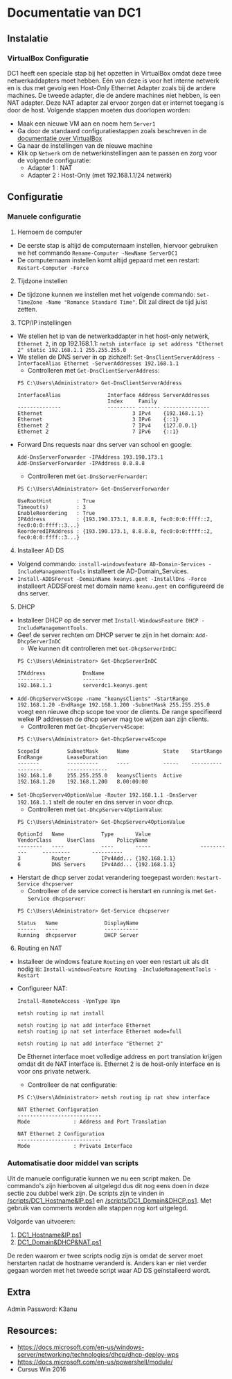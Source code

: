 # Documentatie van DC1

## Instalatie

### VirtualBox Configuratie
DC1 heeft een speciale stap bij het opzetten in VirtualBox omdat deze twee netwerkaddapters moet hebben. Eén van deze is voor het interne netwerk en is dus met gevolg een Host-Only Ethernet Adapter zoals bij de andere machines. De tweede adapter, die de andere machines niet hebben, is een NAT adapter. Deze NAT adapter zal ervoor zorgen dat er internet toegang is door de host. Volgende stappen moeten dus doorlopen worden:

- Maak een nieuwe VM aan en noem hem `Server1`
- Ga door de standaard configuratiestappen zoals beschreven in de [documentatie over VirtualBox](https://github.com/KeanuNys/Windows-Server/blob/master/Documentatie/Virtualbox%20%26%20Windows%20Installatie.md)
- Ga naar de instellingen van de nieuwe machine 
- Klik op `Netwerk` om de netwerkinstellingen aan te passen en zorg voor de volgende configuratie:
  - Adapter 1 : NAT
  - Adapter 2 : Host-Only (met 192.168.1.1/24 netwerk)

## Configuratie

### Manuele configuratie

1) Hernoem de computer
  * De eerste stap is altijd de computernaam instellen, hiervoor gebruiken we het commando `Rename-Computer -NewName ServerDC1`
  * De computernaam instellen komt altijd gepaard met een restart: `Restart-Computer -Force`
  
2) Tijdzone instellen
  * De tijdzone kunnen we instellen met het volgende commando: `Set-TimeZone -Name "Romance Standard Time"`. Dit zal direct de tijd juist zetten.
  
3) TCP/IP instellingen
  * We stellen het ip van de netwerkaddapter in het host-only netwerk, `Ethernet 2`, in op 192.168.1.1: 
    `netsh interface ip set address "Ethernet 2" static 192.168.1.1 255.255.255.0 `
  * We stellen de DNS server in op zichzelf:
    `Set-DnsClientServerAddress -InterfaceAlias Ethernet -ServerAddresses 192.168.1.1`
      * Controlleren met `Get-DnsClientServerAddress`:
      ```
      PS C:\Users\Administrator> Get-DnsClientServerAddress

      InterfaceAlias               Interface Address ServerAddresses
                                   Index     Family
      --------------               --------- ------- ---------------
      Ethernet                             3 IPv4    {192.168.1.1}
      Ethernet                             3 IPv6    {::1}
      Ethernet 2                           7 IPv4    {127.0.0.1}
      Ethernet 2                           7 IPv6    {::1}
      ```
  * Forward Dns requests naar dns server van school en google:
    ```
    Add-DnsServerForwarder -IPAddress 193.190.173.1 
    Add-DnsServerForwarder -IPAddress 8.8.8.8 
    ```
    * Controlleren met `Get-DnsServerForwarder`:
    ```
    PS C:\Users\Administrator> Get-DnsServerForwarder

    UseRootHint        : True
    Timeout(s)         : 3
    EnableReordering   : True
    IPAddress          : {193.190.173.1, 8.8.8.8, fec0:0:0:ffff::2, fec0:0:0:ffff::3...}
    ReorderedIPAddress : {193.190.173.1, 8.8.8.8, fec0:0:0:ffff::2, fec0:0:0:ffff::3...}
    ```
    
4) Installeer AD DS
  * Volgend commando: `install-windowsfeature AD-Domain-Services -IncludeManagementTools` installeert de AD-Domain_Services.
  * `Install-ADDSForest -DomainName keanys.gent -InstallDns -Force` installeert ADDSForest met domain name `keanu.gent` en configureerd de dns server.

5) DHCP
  * Installeer DHCP op de server met `Install-WindowsFeature DHCP -IncludeManagementTools`.
  * Geef de server rechten om DHCP server te zijn in het domain: `Add-DhcpServerInDC`
    * We kunnen dit controlleren met `Get-DhcpServerInDC`:
    ```
    PS C:\Users\Administrator> Get-DhcpServerInDC

    IPAddress            DnsName
    ---------            -------
    192.168.1.1          serverdc1.keanys.gent
    ```
  * `Add-DhcpServerv4Scope -name "keanysClients" -StartRange 192.168.1.20 -EndRange 192.168.1.200 -SubnetMask 255.255.255.0` voegt een nieuwe dhcp scope toe voor de clients. De range specifieerd welke IP addressen de dhcp server mag toe wijzen aan zijn clients.
    * Controlleren met `Get-DhcpServerv4Scope`:
    ```
    PS C:\Users\Administrator> Get-DhcpServerv4Scope

    ScopeId         SubnetMask      Name           State    StartRange      EndRange        LeaseDuration
    -------         ----------      ----           -----    ----------      --------        -------------
    192.168.1.0     255.255.255.0   keanysClients  Active   192.168.1.20    192.168.1.200   8.00:00:00
    ```
  * `Set-DhcpServerv4OptionValue -Router 192.168.1.1 -DnsServer 192.168.1.1` stelt de router en dns server in voor dhcp.
    * Controlleren met `Get-DhcpServerv4OptionValue`:
    ```
    PS C:\Users\Administrator> Get-DhcpServerv4OptionValue

    OptionId   Name            Type       Value                VendorClass     UserClass       PolicyName
    --------   ----            ----       -----                -----------     ---------       ----------
    3          Router          IPv4Add... {192.168.1.1}
    6          DNS Servers     IPv4Add... {192.168.1.1}
    ```
  * Herstart de dhcp server zodat verandering toegepast worden: `Restart-Service dhcpserver`
    * Controlleer of de service correct is herstart en running is met `Get-Service dhcpserver`:
    ```
    PS C:\Users\Administrator> Get-Service dhcpserver

    Status   Name               DisplayName
    ------   ----               -----------
    Running  dhcpserver         DHCP Server
    ```

6) Routing en NAT
  * Installeer de windows feature `Routing` en voer een restart uit als dit nodig is: `Install-windowsFeature Routing -IncludeManagementTools -Restart` 

* Configureer NAT:
  ```
  Install-RemoteAccess -VpnType Vpn

  netsh routing ip nat install

  netsh routing ip nat add interface Ethernet
  netsh routing ip nat set interface Ethernet mode=full

  netsh routing ip nat add interface "Ethernet 2"
  ```
  De Ethernet interface moet volledige address en port translation krijgen omdat dit de NAT interface is. Ethernet 2 is de host-only interface en is voor ons private netwerk.
    * Controlleer de nat configuratie:
    ```
    PS C:\Users\Administrator> netsh routing ip nat show interface

    NAT Ethernet Configuration
    ---------------------------
    Mode              : Address and Port Translation

    NAT Ethernet 2 Configuration
    ---------------------------
    Mode              : Private Interface
    ```
    

### Automatisatie door middel van scripts
Uit de manuele configuratie kunnen we nu een script maken. De commando's zijn hierboven al uitgelegd dus dit nog eens doen in deze sectie zou dubbel werk zijn. 
De scripts zijn te vinden in [/scripts/DC1_Hostname&IP.ps1](https://github.com/KeanuNys/Windows-Server/scripts/DC1_Hostname&IP.ps1) en [/scripts/DC1_Domain&DHCP.ps1](https://github.com/KeanuNys/Windows-Server/scripts/DC1_Domain&DHCP.ps1). Met gebruik van comments worden alle stappen nog kort uitgelegd.

Volgorde van uitvoeren:

1) [DC1_Hostname&IP.ps1](https://github.com/KeanuNys/Windows-Server/scripts/DC1_Hostname&IP.ps1)
2) [DC1_Domain&DHCP&NAT.ps1](https://github.com/KeanuNys/Windows-Server/scripts/DC1_Domain&DHCP&NAT.ps1)

De reden waarom er twee scripts nodig zijn is omdat de server moet herstarten nadat de hostname veranderd is. Anders kan er niet verder gegaan worden met het tweede script waar AD DS geïnstalleerd wordt.

## Extra
Admin Password: K3anu

## Resources:

- https://docs.microsoft.com/en-us/windows-server/networking/technologies/dhcp/dhcp-deploy-wps
- https://docs.microsoft.com/en-us/powershell/module/
- Cursus Win 2016
